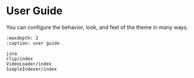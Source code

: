 # User Guide

You can configure the behavior, look, and feel of the theme in many ways.

```{toctree}
:maxdepth: 2
:caption: user guide

jina
clip/index
VideoLoader/index
SimpleIndexer/index
```
